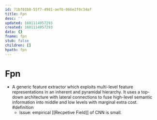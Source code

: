 ```yaml
---
id: 71bf01b0-55f7-4981-aefb-066e2f0c34af
title: Fpn
desc: ''
updated: 1601114957293
created: 1601114957293
data: {}
fname: fpn
stub: false
children: []
hpath: fpn
---
```

# Fpn

- A generic feature extractor which exploits multi-level feature representations in an inherent and pyramidal hierarchy. It uses a top-down architecture with lateral connections to fuse high-level semantic information into middle and low levels with marginal extra cost. #definition
    - Issue: empirical [[Recpetive Field]] of CNN is small.

